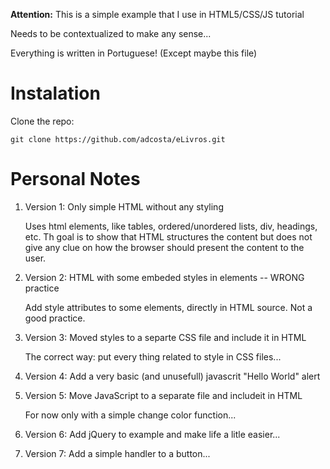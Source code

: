 
**Attention:** This is a simple example that I use in HTML5/CSS/JS tutorial

Needs to be contextualized to make any sense... 

Everything is written in Portuguese! (Except maybe this file)

Instalation
===========

Clone the repo:

    git clone https://github.com/adcosta/eLivros.git 


Personal Notes
==============

  1. Version 1: Only simple HTML without any styling 

     Uses html elements, like tables, ordered/unordered lists, div, headings,
     etc. Th goal is to show that HTML structures the content but does not give
     any clue on how the browser should present the content to the user. 

  2. Version 2: HTML with some embeded styles in elements -- WRONG practice

     Add style attributes to some elements, directly in HTML source. Not a good
     practice.

  3. Version 3: Moved styles to a separte CSS file and include it in HTML

     The correct way: put every thing related to style in CSS files...
 
  4. Version 4: Add a very basic (and unusefull) javascrit "Hello World" alert

  5. Version 5: Move JavaScript to a separate file and includeit in HTML

     For now only with a simple change color function...

  6. Version 6: Add jQuery to example and make life a litle easier...

  7. Version 7: Add a simple handler to a button...





